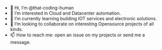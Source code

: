 - 👋 Hi, I’m @that-coding-human
- 👀 I’m interested in Cloud and Datacenter automation.
- 🌱 I’m currently learning building IOT services and electronic solutions.
- 💞️ I’m looking to collaborate on interesting Opensource projects of all kinds.
- 📫 How to reach me: open an issue on my projects or send me a message. 

<!---
that-coding-human/that-coding-human is a ✨ special ✨ repository because its `README.md` (this file) appears on your GitHub profile.
You can click the Preview link to take a look at your changes.
--->
